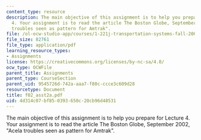 ```yaml
---
content_type: resource
description: The main objective of this assignment is to help you prepare for Lecture
  4. Your assignment is to read the article The Boston Globe, September 2002, "Acela
  troubles seen as pattern for Amtrak".
file: /ol-ocw-studio-app/courses/1-221j-transportation-systems-fall-2004/4d314c07bf850393650c20cb96d48531_f02_asst2a.pdf
file_size: 82761
file_type: application/pdf
learning_resource_types:
- Assignments
license: https://creativecommons.org/licenses/by-nc-sa/4.0/
ocw_type: OCWFile
parent_title: Assignments
parent_type: CourseSection
parent_uid: 9545726d-742a-aaa7-f80c-ccce3c609d28
resourcetype: Document
title: f02_asst2a.pdf
uid: 4d314c07-bf85-0393-650c-20cb96d48531
---
```

The main objective of this assignment is to help you prepare for Lecture 4. Your assignment is to read the article The Boston Globe, September 2002, "Acela troubles seen as pattern for Amtrak".